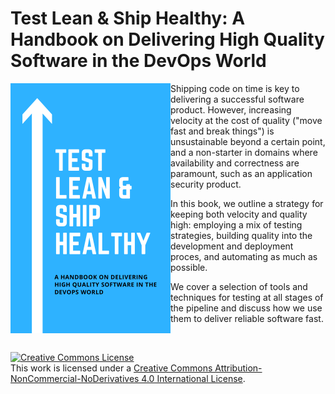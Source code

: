 
# Test Lean & Ship Healthy: A Handbook on Delivering High Quality Software in the DevOps World

<img alt="Test Lean & Ship Healthy Book Cover" style="float:left;width:256px;border-width:0" src="images/cover.png" />

Shipping code on time is key to delivering a successful software product. However, increasing velocity at the cost of quality ("move fast and break things") is unsustainable beyond a certain point, and a non-starter in domains where availability and correctness are paramount, such as an application security product.

In this book, we outline a strategy for keeping both velocity and quality high: employing a mix of testing strategies, building quality into the development and deployment proces, and automating as much as possible.

We cover a selection of tools and techniques for testing at all stages of the pipeline and discuss how we use them to deliver reliable software fast.

<br>

<a rel="license" href="http://creativecommons.org/licenses/by-nc-nd/4.0/"><img alt="Creative Commons License" style="border-width:0" src="https://i.creativecommons.org/l/by-nc-nd/4.0/88x31.png" /></a><br />This work is licensed under a <a rel="license" href="http://creativecommons.org/licenses/by-nc-nd/4.0/">Creative Commons Attribution-NonCommercial-NoDerivatives 4.0 International License</a>.
